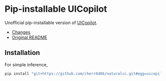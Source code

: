 # Pip-installable UICopilot

Unofficial pip-installable version of [UICopilot](https://github.com/CGCL-codes/naturalcc/tree/main/examples/uicopilot).

- [Changes](https://github.com/CGCL-codes/naturalcc/compare/c0c99d1...cherr0406:naturalcc:main)
- [Original README](/README.md)

## Installation

For simple inference,

```bash
pip install "git+https://github.com/cherr0406/naturalcc.git#egg=uicopilot&subdirectory=examples/uicopilot"
```

